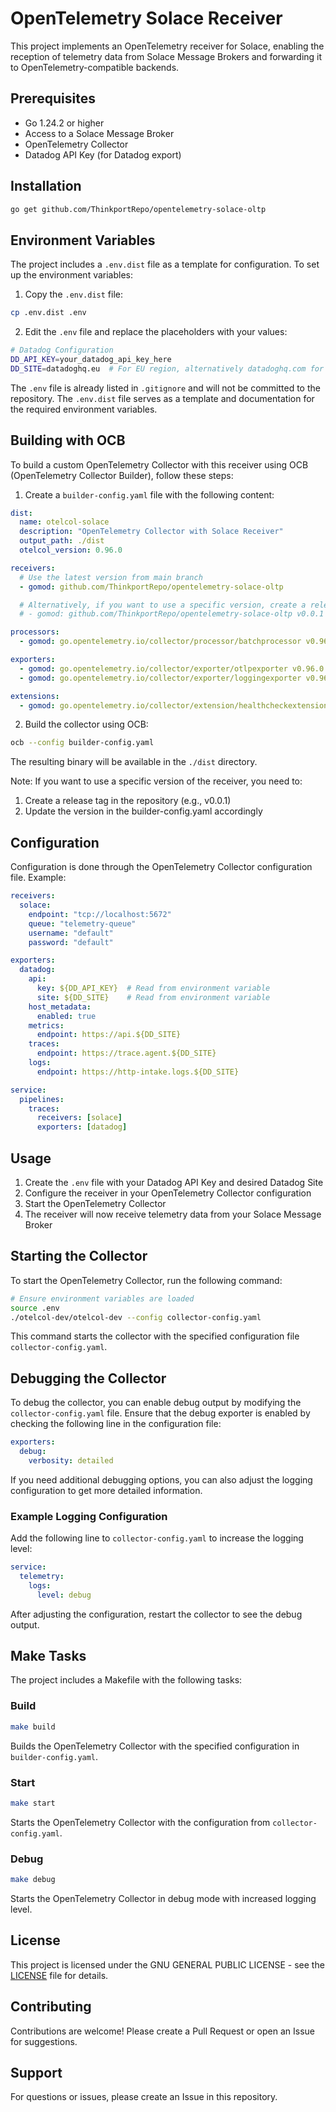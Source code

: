 # OpenTelemetry Solace Receiver

This project implements an OpenTelemetry receiver for Solace, enabling the reception of telemetry data from Solace Message Brokers and forwarding it to OpenTelemetry-compatible backends.

## Prerequisites

- Go 1.24.2 or higher
- Access to a Solace Message Broker
- OpenTelemetry Collector
- Datadog API Key (for Datadog export)

## Installation

```bash
go get github.com/ThinkportRepo/opentelemetry-solace-oltp
```

## Environment Variables

The project includes a `.env.dist` file as a template for configuration. To set up the environment variables:

1. Copy the `.env.dist` file:
```bash
cp .env.dist .env
```

2. Edit the `.env` file and replace the placeholders with your values:
```bash
# Datadog Configuration
DD_API_KEY=your_datadog_api_key_here
DD_SITE=datadoghq.eu  # For EU region, alternatively datadoghq.com for US region
```

The `.env` file is already listed in `.gitignore` and will not be committed to the repository. The `.env.dist` file serves as a template and documentation for the required environment variables.

## Building with OCB

To build a custom OpenTelemetry Collector with this receiver using OCB (OpenTelemetry Collector Builder), follow these steps:

1. Create a `builder-config.yaml` file with the following content:

```yaml
dist:
  name: otelcol-solace
  description: "OpenTelemetry Collector with Solace Receiver"
  output_path: ./dist
  otelcol_version: 0.96.0

receivers:
  # Use the latest version from main branch
  - gomod: github.com/ThinkportRepo/opentelemetry-solace-oltp

  # Alternatively, if you want to use a specific version, create a release tag first
  # - gomod: github.com/ThinkportRepo/opentelemetry-solace-oltp v0.0.1

processors:
  - gomod: go.opentelemetry.io/collector/processor/batchprocessor v0.96.0

exporters:
  - gomod: go.opentelemetry.io/collector/exporter/otlpexporter v0.96.0
  - gomod: go.opentelemetry.io/collector/exporter/loggingexporter v0.96.0

extensions:
  - gomod: go.opentelemetry.io/collector/extension/healthcheckextension v0.96.0
```

2. Build the collector using OCB:

```bash
ocb --config builder-config.yaml
```

The resulting binary will be available in the `./dist` directory.

Note: If you want to use a specific version of the receiver, you need to:
1. Create a release tag in the repository (e.g., v0.0.1)
2. Update the version in the builder-config.yaml accordingly

## Configuration

Configuration is done through the OpenTelemetry Collector configuration file. Example:

```yaml
receivers:
  solace:
    endpoint: "tcp://localhost:5672"
    queue: "telemetry-queue"
    username: "default"
    password: "default"

exporters:
  datadog:
    api:
      key: ${DD_API_KEY}  # Read from environment variable
      site: ${DD_SITE}    # Read from environment variable
    host_metadata:
      enabled: true
    metrics:
      endpoint: https://api.${DD_SITE}
    traces:
      endpoint: https://trace.agent.${DD_SITE}
    logs:
      endpoint: https://http-intake.logs.${DD_SITE}

service:
  pipelines:
    traces:
      receivers: [solace]
      exporters: [datadog]
```

## Usage

1. Create the `.env` file with your Datadog API Key and desired Datadog Site
2. Configure the receiver in your OpenTelemetry Collector configuration
3. Start the OpenTelemetry Collector
4. The receiver will now receive telemetry data from your Solace Message Broker

## Starting the Collector

To start the OpenTelemetry Collector, run the following command:

```bash
# Ensure environment variables are loaded
source .env
./otelcol-dev/otelcol-dev --config collector-config.yaml
```

This command starts the collector with the specified configuration file `collector-config.yaml`.

## Debugging the Collector

To debug the collector, you can enable debug output by modifying the `collector-config.yaml` file. Ensure that the debug exporter is enabled by checking the following line in the configuration file:

```yaml
exporters:
  debug:
    verbosity: detailed
```

If you need additional debugging options, you can also adjust the logging configuration to get more detailed information.

### Example Logging Configuration

Add the following line to `collector-config.yaml` to increase the logging level:

```yaml
service:
  telemetry:
    logs:
      level: debug
```

After adjusting the configuration, restart the collector to see the debug output.

## Make Tasks

The project includes a Makefile with the following tasks:

### Build
```bash
make build
```
Builds the OpenTelemetry Collector with the specified configuration in `builder-config.yaml`.

### Start
```bash
make start
```
Starts the OpenTelemetry Collector with the configuration from `collector-config.yaml`.

### Debug
```bash
make debug
```
Starts the OpenTelemetry Collector in debug mode with increased logging level.

## License

This project is licensed under the GNU GENERAL PUBLIC LICENSE - see the [LICENSE](LICENSE) file for details.

## Contributing

Contributions are welcome! Please create a Pull Request or open an Issue for suggestions.

## Support

For questions or issues, please create an Issue in this repository. 